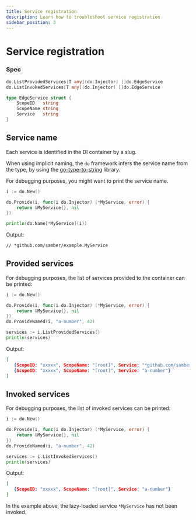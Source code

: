 ```yaml
---
title: Service registration
description: Learn how to troubleshoot service registration
sidebar_position: 3
---
```


# Service registration

### Spec

```go
do.ListProvidedServices[T any](do.Injector) []do.EdgeService
do.ListInvokedServices[T any](do.Injector) []do.EdgeService

type EdgeService struct {
	ScopeID   string
	ScopeName string
	Service   string
}
```

## Service name

Each service is identified in the DI container by a slug.

When using implicit naming, the `do` framework infers the service name from the type, by using the [go-type-to-string](https://github.com/samber/go-type-to-string) library.

For debugging purposes, you might want to print the service name.

```go
i := do.New()

do.Provide(i, func(i do.Injector) (*MyService, error) {
    return &MyService{}, nil
})

println(do.Name[*MyService](i))
```

Output:

```txt
// *github.com/samber/example.MyService
```

## Provided services

For debugging purposes, the list of services provided to the container can be printed:

```go
i := do.New()

do.Provide(i, func(i do.Injector) (*MyService, error) {
    return &MyService{}, nil
})
do.ProvideNamed(i, "a-number", 42)

services := i.ListProvidedServices()
println(services)
```

Output:

```json
[
   {ScopeID: "xxxxx", ScopeName: "[root]", Service: "*github.com/samber/example.MyService"},
   {ScopeID: "xxxxx", ScopeName: "[root]", Service: "a-number"}
]
```

## Invoked services

For debugging purposes, the list of invoked services can be printed:

```go
i := do.New()

do.Provide(i, func(i do.Injector) (*MyService, error) {
    return &MyService{}, nil
})
do.ProvideNamed(i, "a-number", 42)

services := i.ListInvokedServices()
println(services)
```

Output:

```json
[
   {ScopeID: "xxxxx", ScopeName: "[root]", Service: "a-number"}
]
```

In the example above, the lazy-loaded service `*MyService` has not been invoked.
